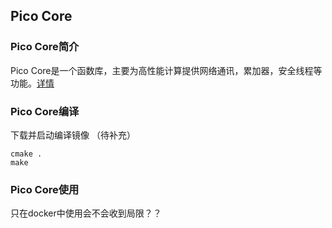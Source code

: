 ## Pico Core

### Pico Core简介

Pico Core是一个函数库，主要为高性能计算提供网络通讯，累加器，安全线程等功能。[详情](src/README.md)

### Pico Core编译

下载并启动编译镜像
（待补充）

```
cmake .
make
```

### Pico Core使用

只在docker中使用会不会收到局限？？



